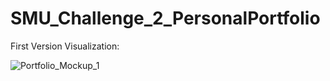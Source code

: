 # SMU_Challenge_2_PersonalPortfolio

First Version Visualization:

![Portfolio_Mockup_1](https://user-images.githubusercontent.com/93408466/149398517-c9b3e531-b7ca-4f50-abe1-5c6aeab1a111.png)
